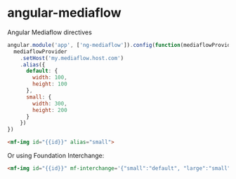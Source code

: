 angular-mediaflow
=================

Angular Mediaflow directives

```js
angular.module('app', ['ng-mediaflow']).config(function(mediaflowProvider) {
  mediaflowProvider
    .setHost('my.mediaflow.host.com')
    .alias({
      default: {
        width: 100,
        height: 100
      },
      small: {
        width: 300,
        height: 200
      }
    })
})
```

```html
<mf-img id="{{id}}" alias="small">
```

Or using Foundation Interchange:

```html
<mf-img id="{{id}}" mf-interchange='{"small":"default", "large":"small"}'>
```

